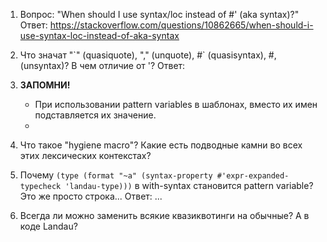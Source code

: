 1. Вопрос: "When should I use syntax/loc instead of #' (aka syntax)?"
   Ответ: https://stackoverflow.com/questions/10862665/when-should-i-use-syntax-loc-instead-of-aka-syntax

2. Что значат "\`" (quasiquote), "," (unquote), #` (quasisyntax), #, (unsyntax)? В чем отличие от '?
   Ответ: 

3. **ЗАПОМНИ!**
   * При использовании pattern variables в шаблонах, вместо их имен подставляется их значение.
   * 

4. Что такое "hygiene macro"? Какие есть подводные камни во всех этих лексических контекстах?

5. Почему ```(type (format "~a" (syntax-property #'expr-expanded-typecheck 'landau-type)))``` в with-syntax становится pattern variable?
   Это же просто строка...
   Ответ: ...

6. Всегда ли можно заменить всякие квазиквотинги на обычные? А в коде Landau?
